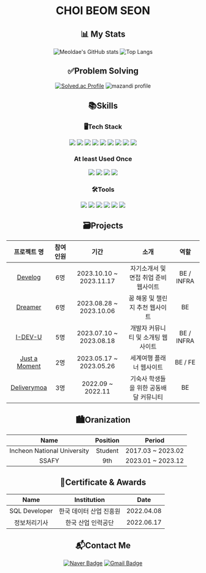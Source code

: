 <div align=center> 

# CHOI BEOM SEON

## 📊 My Stats
  
![Meoldae's GitHub stats](https://github-readme-stats.vercel.app/api?username=bmsnc&show_icons=true&theme=github_dark_dimmed&hide=stars)
![Top Langs](https://github-readme-stats.vercel.app/api/top-langs/?username=bmsnc&layout=compact&theme=merko)
 
## ✅Problem Solving
  
[![Solved.ac Profile](http://mazassumnida.wtf/api/v2/generate_badge?boj=201701713)](https://solved.ac/201701713)
![mazandi profile](http://mazandi.herokuapp.com/api?handle=201701713&theme=warm)

## 📚Skills

### 🖥Tech Stack

<p>
  <img src="https://img.shields.io/badge/Java-000000.svg?&style=for-the-badge&logo=Java&logoColor=white"/>
  <img src="https://img.shields.io/badge/Spring-6DB33F.svg?&style=for-the-badge&logo=Spring&logoColor=white"/>
  <img src="https://img.shields.io/badge/SpringBoot-6DB33F.svg?&style=for-the-badge&logo=SpringBoot&logoColor=white"/>
  <img src="https://img.shields.io/badge/MySQL-007396.svg?&style=for-the-badge&logo=MySQL&logoColor=white"/>
  <img src="https://img.shields.io/badge/JPA-007396.svg?&style=for-the-badge&logo=JPA&logoColor=white"/>
  <img src="https://img.shields.io/badge/AWS-232F3E.svg?&style=for-the-badge&logo=AmazonAWS&logoColor=white"/>
  <img src="https://img.shields.io/badge/Docker-2496ED.svg?&style=for-the-badge&logo=Docker&logoColor=white"/>
  <img src="https://img.shields.io/badge/Jenkins-D24939.svg?&style=for-the-badge&logo=Jenkins&logoColor=white"/>
  <img src="https://img.shields.io/badge/NGINX-009639.svg?&style=for-the-badge&logo=nginx&logoColor=white"/>

### At least Used Once  
  <img src="https://img.shields.io/badge/HTML5-E34F26.svg?&style=for-the-badge&logo=HTML5&logoColor=white"/>
  <img src="https://img.shields.io/badge/CSS-1572B6.svg?&style=for-the-badge&logo=CSS3&logoColor=white"/>
  <img src="https://img.shields.io/badge/Java Script-F7DF1E.svg?&style=for-the-badge&logo=JavaScript&logoColor=black"/>
  <img src="https://img.shields.io/badge/Vue.js-4FC08D.svg?&style=for-the-badge&logo=Vue.js&logoColor=white"/>

</p>
  
### 🛠Tools
<p>
  <img src="https://img.shields.io/badge/IntelliJ-000000?&style=for-the-badge&logo=IntelliJ%20IDEA&logoColor=white"/>
  <img src="https://img.shields.io/badge/Eclipse-2C2255.svg?&style=for-the-badge&logo=Eclipse%20IDE&logoColor=white"/>
  <img src="https://img.shields.io/badge/VSCode-007ACC.svg?&style=for-the-badge&logo=Visual%20Studio%20Code&logoColor=white"/>
  <img src="https://img.shields.io/badge/Git-F05032.svg?&style=for-the-badge&logo=Git&logoColor=white"/>
  <img src="https://img.shields.io/badge/Notion-000000.svg?&style=for-the-badge&logo=Notion&logoColor=white"/>
  <img src="https://img.shields.io/badge/Jira-0052CC.svg?&style=for-the-badge&logo=jirasoftware&logoColor=white"/>
  
</p>

## 🗃Projects
|프로젝트 명|참여 인원|기간|소개|역할|
|:--:|:--:|:--:|:--:|:--:|
|[Develog](https://github.com/bmsnc/develog)|6명|2023.10.10 ~ 2023.11.17|자기소개서 및 면접 취업 준비 웹사이트|BE / INFRA|
|[Dreamer](https://github.com/bmsnc/dreamer)|6명|2023.08.28 ~ 2023.10.06|꿈 해몽 및 챌린지 추천 웹사이트|BE|
|[I-DEV-U](https://github.com/bmsnc/I-DEV-U)|5명|2023.07.10 ~ 2023.08.18|개발자 커뮤니티 및 소개팅 웹사이트|BE / INFRA|
|[Just a Moment](https://github.com/bmsnc/EnjoyTrip)|2명|2023.05.17 ~ 2023.05.26|세계여행 플래너 웹사이트|BE / FE|
|[Deliverymoa](https://github.com/bmsnc/deliverymoa)|3명|2022.09 ~ 2022.11|기숙사 학생들을 위한 공동배달 커뮤니티|BE|
  
## 🏙Oranization  
|Name|Position|Period|
|:--:|:--:|:--:|
|Incheon National University|Student|2017.03 ~ 2023.02|
|SSAFY|9th|2023.01 ~ 2023.12|
  
## 🏅Certificate & Awards
|Name|Institution|Date|
|:--:|:--:|:--:|
|SQL Developer|한국 데이터 산업 진흥원|2022.04.08|
|정보처리기사|한국 산업 인력공단|2022.06.17|



## 📬Contact Me
[![Naver Badge](https://img.shields.io/badge/Naver-03C75A?style=flat-square&logo=Naver&logoColor=white)](mailto:qjatjs98@naver.com)
[![Gmail Badge](https://img.shields.io/badge/Gmail-d14836?style=flat-square&logo=Gmail&logoColor=white)](mailto:qjatjs98@gmail.com)
  
</div>
